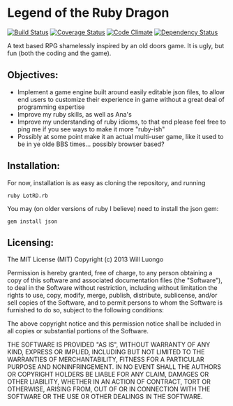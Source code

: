 Legend of the Ruby Dragon
=========================
[![Build Status](https://travis-ci.org/willluongo/lotrd.png?branch=adding_tests)](https://travis-ci.org/willluongo/lotrd)
[![Coverage Status](https://coveralls.io/repos/willluongo/lotrd/badge.png)](https://coveralls.io/r/willluongo/lotrd)
[![Code Climate](https://codeclimate.com/github/willluongo/lotrd.png)](https://codeclimate.com/github/willluongo/lotrd)
[![Dependency Status](https://gemnasium.com/willluongo/lotrd.png)](https://gemnasium.com/willluongo/lotrd)

A text based RPG shamelessly inspired by an old doors game. It is ugly, but fun (both the coding and the game).

Objectives:
-----------

* Implement a game engine built around easily editable json files, to allow end users to customize their experience in game without a great deal of programming expertise
* Improve my ruby skills, as well as Ana's
* Improve my understanding of ruby idioms, to that end please feel free to ping me if you see ways to make it more "ruby-ish"
* Possibly at some point make it an actual multi-user game, like it used to be in ye olde BBS times... possibly browser based?

Installation:
-------------

For now, installation is as easy as cloning the repository, and running

	ruby LotRD.rb

You may (on older versions of ruby I believe) need to install the json gem:

	gem install json

Licensing:
----------

The MIT License (MIT)
Copyright (c) 2013 Will Luongo

Permission is hereby granted, free of charge, to any person obtaining a copy of this software and associated documentation files (the "Software"), to deal in the Software without restriction, including without limitation the rights to use, copy, modify, merge, publish, distribute, sublicense, and/or sell copies of the Software, and to permit persons to whom the Software is furnished to do so, subject to the following conditions:

The above copyright notice and this permission notice shall be included in all copies or substantial portions of the Software.

THE SOFTWARE IS PROVIDED "AS IS", WITHOUT WARRANTY OF ANY KIND, EXPRESS OR IMPLIED, INCLUDING BUT NOT LIMITED TO THE WARRANTIES OF MERCHANTABILITY, FITNESS FOR A PARTICULAR PURPOSE AND NONINFRINGEMENT. IN NO EVENT SHALL THE AUTHORS OR COPYRIGHT HOLDERS BE LIABLE FOR ANY CLAIM, DAMAGES OR OTHER LIABILITY, WHETHER IN AN ACTION OF CONTRACT, TORT OR OTHERWISE, ARISING FROM, OUT OF OR IN CONNECTION WITH THE SOFTWARE OR THE USE OR OTHER DEALINGS IN THE SOFTWARE.
